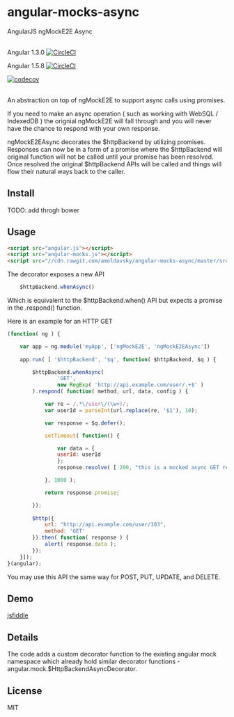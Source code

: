 # angular-mocks-async
AngularJS ngMockE2E Async
<br><br>

Angular 1.3.0 [![CircleCI](https://circleci.com/gh/amoldavsky/angular-mocks-async/tree/master.svg?style=shield)](https://circleci.com/gh/amoldavsky/angular-mocks-async)

Angular 1.5.8 [![CircleCI](https://circleci.com/gh/amoldavsky/angular-mocks-async/tree/master.svg?style=shield)](https://circleci.com/gh/amoldavsky/angular-mocks-async)

[![codecov](https://codecov.io/gh/amoldavsky/angular-mocks-async/branch/master/graph/badge.svg)](https://codecov.io/gh/amoldavsky/angular-mocks-async)
<br><br>

An abstraction on top of ngMockE2E to support async calls using promises. 

If you need to make an async operation ( such as working with WebSQL / IndexedDB ) the orignial ngMockE2E will fall through and you will never have the chance to respond with your own response.

ngMockE2EAsync decorates the $httpBackend by utilizing promises. Responses can now be in a form of a promise where the $httpBackend will original function will not be called until your promise has been resolved. Once resolved the original $httpBackend APIs will be called and things will flow their natural ways back to the caller.

## Install

TODO: add throgh bower

## Usage

```html
<script src="angular.js"></script>
<script src="angular-mocks.js"></script>
<script src="//cdn.rawgit.com/amoldavsky/angular-mocks-async/master/src/angular-mocks-async.js"></script>
```

The decorator exposes a new API
```javascript
	$httpBackend.whenAsync()
```
Which is equivalent to the $httpBackend.when() API but expects a promise in the .respond() function.

Here is an example for an HTTP GET
```javascript
(function( ng ) {

	var app = ng.module('myApp', ['ngMockE2E', 'ngMockE2EAsync'])
	
	app.run( [ '$httpBackend', '$q', function( $httpBackend, $q ) {

		$httpBackend.whenAsync(
			    'GET',
			    new RegExp( 'http://api.example.com/user/.+$' )
		).respond( function( method, url, data, config ) {

			var re = /.*\/user\/(\w+)/;
			var userId = parseInt(url.replace(re, '$1'), 10);

			var response = $q.defer();

			setTimeout( function() {

			    var data = {
				userId: userId
			    };
			    response.resolve( [ 200, "this is a mocked async GET response", "123" ] );

			}, 1000 );

			return response.promise;

		});
		
		$http({
			url: "http://api.example.com/user/103",
			method: 'GET'
		}).then( function( response ) {
			alert( response.data );
		});
	}]);
}(angular);
```
You may use this API the same way for POST, PUT, UPDATE, and DELETE.

## Demo
[jsfiddle](https://jsfiddle.net/amoldavsky/omw8m23L/)

## Details

The code adds a custom decorator function to the existing angular mock namespace which already hold similar decorator functions - angular.mock.$HttpBackendAsyncDecorator.


## License
MIT
